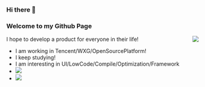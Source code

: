 ### Hi there 👋
### Welcome to my Github Page
<div style="position: relative;margin-bottom: 10px">
I hope to develop a product for everyone in their life!
  
<img align="right" src="https://github-readme-stats.vercel.app/api?username=CharlexChen&theme=tokyonight&show_icons=true&count_private=true"/>
  
</div>

<p></p>

<ul>
  <li>I am working in Tencent/WXG/OpenSourcePlatform!</li>
  <li>I keep studying!</li>
  <li>I am interesting in UI/LowCode/Compile/Optimization/Framework</li>
  <li><img src="https://img.shields.io/github/followers/CharlexChen?style=social"/></li>
  <li><img src="https://img.shields.io/github/stars/CharlexChen?style=social"/></li>
</ul>

<!-- <img align="right" src="https://github-readme-stats.vercel.app/api/top-langs/?username=CharlexChen&layout=compact&theme=tokyonight&show_icons=true&count_private=true"/> -->


<!--
**CharlexChen/CharlexChen** is a ✨ _special_ ✨ repository because its `README.md` (this file) appears on your GitHub profile.

Here are some ideas to get you started:

- 🔭 I’m currently working on ...
- 🌱 I’m currently learning ...
- 👯 I’m looking to collaborate on ...
- 🤔 I’m looking for help with ...
- 💬 Ask me about ...
- 📫 How to reach me: ...
- 😄 Pronouns: ...
- ⚡ Fun fact: ...
-->
